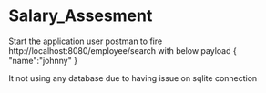 # Salary_Assesment
Start the application
user postman to fire http://localhost:8080/employee/search with below payload
{
    "name":"johnny"
}

It not using any database due to having issue on sqlite connection 
